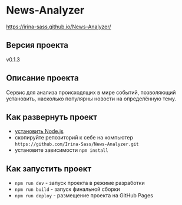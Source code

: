 # News-Analyzer

https://irina-sass.github.io/News-Analyzer/

## Версия проекта

v0.1.3

## Описание проекта

Сервис для анализа происходящих в мире событий, позволяющий установить, насколько популярны новости на определённую тему.

## Как развернуть проект

- [установить Node.js](https://nodejs.org/en/download/)
- скопируйте репозиторий к себе на компьютер
  `https://github.com/Irina-Sass/News-Analyzer.git`
- установите зависимости
  `npm install`

## Как запустить проект

- `npm run dev` - запуск проекта в режиме разработки
- `npm run build` - запуск финальной сборки
- `npm run deploy` - размещение проекта на GitHub Pages

